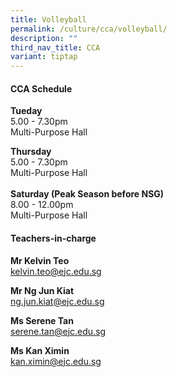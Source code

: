 ```yaml
---
title: Volleyball
permalink: /culture/cca/volleyball/
description: ""
third_nav_title: CCA
variant: tiptap
---
```

<h4><strong>CCA Schedule</strong></h4>
<p><strong>Tueday</strong>
<br>5.00 - 7.30pm
<br>Multi-Purpose&nbsp;Hall</p>
<p><strong>Thursday</strong>
<br>5.00 - 7.30pm
<br>Multi-Purpose&nbsp;Hall
<br>
<br><strong>Saturday (Peak Season before NSG) </strong>
<br>8.00 - 12.00pm
<br>Multi-Purpose Hall</p>
<p></p>
<h4><strong>Teachers-in-charge</strong></h4>
<p><strong>Mr Kelvin Teo</strong>
<br><a href="mailto:kelvin.teo@ejc.edu.sg" rel="noopener noreferrer nofollow" target="_blank">kelvin.teo@ejc.edu.sg</a>
</p>
<p><strong>Mr Ng Jun Kiat</strong>
<br><a href="mailto:ng.jun.kiat@ejc.edu.sg" rel="noopener noreferrer nofollow" target="_blank">ng.jun.kiat@ejc.edu.sg</a>
</p>
<p><strong>Ms Serene Tan</strong>
<br><a href="mailto:serene.tan@ejc.edu.sg" rel="noopener noreferrer nofollow" target="_blank">serene.tan@ejc.edu.sg</a>
</p>
<p><strong>Ms Kan Ximin</strong>
<br><a href="mailto: kan.ximin@ejc.edu.sg" rel="noopener noreferrer nofollow" target="_blank">kan.ximin@ejc.edu.sg</a>
</p>